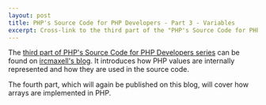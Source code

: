 ```yaml
---
layout: post
title: PHP's Source Code for PHP Developers - Part 3 - Variables
excerpt: Cross-link to the third part of the "PHP's Source Code for PHP Developers" series, covering how PHP values are represented internally and used throughout the source code.
---
```

The [third part of PHP's Source Code for PHP Developers series][1] can be found on [ircmaxell's blog][1]. It introduces
how PHP values are internally represented and how they are used in the source code.

The fourth part, which will again be published on this blog, will cover how arrays are implemented in PHP.

  [1]: http://blog.ircmaxell.com/2012/03/phps-source-code-for-php-developers_21.html